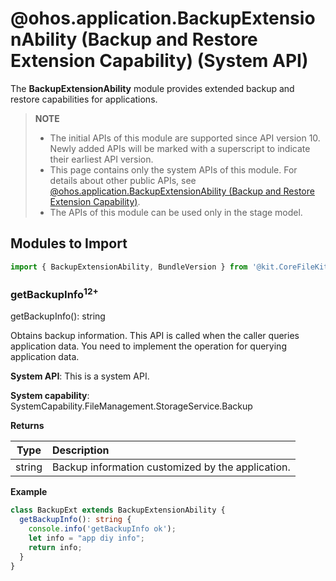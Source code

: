 # @ohos.application.BackupExtensionAbility (Backup and Restore Extension Capability) (System API)

The **BackupExtensionAbility** module provides extended backup and restore capabilities for applications.

> **NOTE**
>
> - The initial APIs of this module are supported since API version 10. Newly added APIs will be marked with a superscript to indicate their earliest API version.
> - This page contains only the system APIs of this module. For details about other public APIs, see [@ohos.application.BackupExtensionAbility (Backup and Restore Extension Capability)](js-apis-application-backupExtensionAbility-sys.md).
> - The APIs of this module can be used only in the stage model.

## Modules to Import

```ts
import { BackupExtensionAbility, BundleVersion } from '@kit.CoreFileKit';
```

### getBackupInfo<sup>12+</sup>

getBackupInfo(): string

Obtains backup information. This API is called when the caller queries application data. You need to implement the operation for querying application data.

**System API**: This is a system API.

**System capability**: SystemCapability.FileManagement.StorageService.Backup

**Returns**

| Type                  | Description   |
| --------------------- | :---- |
| string | Backup information customized by the application.|

**Example**

  ```ts
  class BackupExt extends BackupExtensionAbility {
    getBackupInfo(): string {
      console.info('getBackupInfo ok');
      let info = "app diy info";
      return info;
    }
  }
  ```
